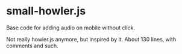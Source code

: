 small-howler.js
=========

Base code for adding audio on mobile without click.

Not really howler.js anymore, but inspired by it. About 130 lines, with comments and such.
